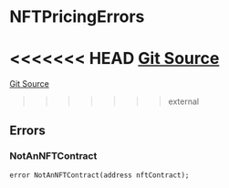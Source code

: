 # NFTPricingErrors
<<<<<<< HEAD
[Git Source](https://github.com/thrackle-io/tron/blob/c915f21b8dd526456aab7e2f9388d412d287d507/src/interfaces/IErrors.sol)
=======
[Git Source](https://github.com/thrackle-io/tron/blob/81964a0e15d7593cfe172486fd6691a89432c332/src/interfaces/IErrors.sol)
>>>>>>> external


## Errors
### NotAnNFTContract

```solidity
error NotAnNFTContract(address nftContract);
```

